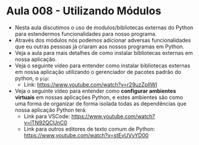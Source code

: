 # Aula 008 - Utilizando Módulos

- Nesta aula discutimos o uso de modulos/bibliotecas externas do Python para estendermos funcionalidades para nosso programa. 
- Através dos módulos nós podemos adicionar adversas funcionalidades que eu outras pessoas já criaram aos nossos programas em Python.
- Veja a aula para mais detalhes de como instalar bibliotecas externas em nossa aplicação.
- Veja o seguinte vídeo para entender como instalar bibliotecas externas em nossa aplicação utilizando o gerenciador de pacotes padrão do python, o `pip`:
    - Link: https://www.youtube.com/watch?v=r29uzZpIlWI
- Veja o seguinte vídeo para entender como **configurar ambientes virtuais** em nossas aplicações Python, e estes ambientes são como uma forma de organizar de forma isolada todas as dependências que nossa aplicação Python terá:
    - Link para VSCode: https://www.youtube.com/watch?v=lTN92QCUnC0
    - Link para outros editores de texto comum de Python: https://www.youtube.com/watch?v=stEvUVvYD00

